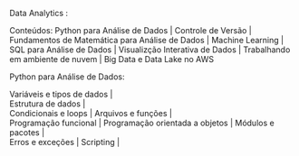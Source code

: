 Data Analytics :
   
Conteúdos: Python para Análise de Dados | Controle de Versão | Fundamentos de Matemática para Análise de Dados | Machine Learning | SQL para Análise de Dados | Visualizção Interativa de Dados | Trabalhando em ambiente de nuvem | Big Data e Data Lake no AWS

 
Python para Análise de Dados:
 
  Variáveis e tipos de dados |   
  Estrutura de dados |  
  Condicionais e loops | 
  Arquivos e funções |  
  Programação funcional | 
  Programação orientada a objetos |
  Módulos e pacotes |  
  Erros e exceções |
  Scripting |
